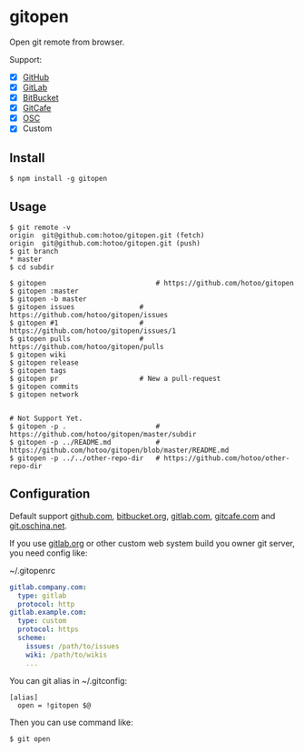 
# gitopen

Open git remote from browser.

Support:

* [X] [GitHub](https://github.com/)
* [X] [GitLab](https://gitlub.com/)
* [X] [BitBucket](https://bitbucket.org/)
* [X] [GitCafe](https://gitcafe.com/)
* [X] [OSC](https://git.oschina.net/)
* [X] Custom

## Install

```
$ npm install -g gitopen
```

## Usage

```
$ git remote -v
origin	git@github.com:hotoo/gitopen.git (fetch)
origin	git@github.com:hotoo/gitopen.git (push)
$ git branch
* master
$ cd subdir

$ gitopen                           # https://github.com/hotoo/gitopen
$ gitopen :master
$ gitopen -b master
$ gitopen issues                # https://github.com/hotoo/gitopen/issues
$ gitopen #1                    # https://github.com/hotoo/gitopen/issues/1
$ gitopen pulls                 # https://github.com/hotoo/gitopen/pulls
$ gitopen wiki
$ gitopen release
$ gitopen tags
$ gitopen pr                    # New a pull-request
$ gitopen commits
$ gitopen network


# Not Support Yet.
$ gitopen -p .                      # https://github.com/hotoo/gitopen/master/subdir
$ gitopen -p ../README.md           # https://github.com/hotoo/gitopen/blob/master/README.md
$ gitopen -p ../../other-repo-dir   # https://github.com/hotoo/other-repo-dir
```

## Configuration

Default support [github.com](https://github.com/),
[bitbucket.org](https://bitbucket.org/), [gitlab.com](https://gitlab.com/),
[gitcafe.com](https://gitcafe.com/) and [git.oschina.net](https://git.oschina.net/).

If you use [gitlab.org](https://gitlab.org/) or other custom web system
build you owner git server, you need config like:

~/.gitopenrc

```yaml
gitlab.company.com:
  type: gitlab
  protocol: http
gitlab.example.com:
  type: custom
  protocol: https
  scheme:
    issues: /path/to/issues
    wiki: /path/to/wikis
    ...
```

You can git alias in ~/.gitconfig:

```
[alias]
  open = !gitopen $@
```

Then you can use command like:

```
$ git open
```
